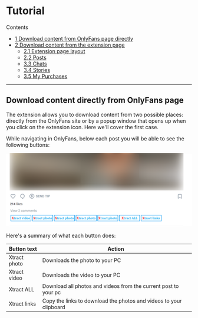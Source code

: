 # Tutorial

<div id="toc_container">
<p class="toc_title">Contents</p>
<ul class="toc_list">
  <li><a href="#direct-download">1 Download content from OnlyFans page directly</a>
  
</li>
<li><a href="#Second_Point_Header">2 Download content from the extension page</a>
  <ul>
    <li><a href="#layout">2.1 Extension page layout</a></li>
    <li><a href="#posts">2.2 Posts</a></li>
    <li><a href="#chats">3.3 Chats</a></li>
    <li><a href="#stories">3.4 Stories</a></li>
    <li><a href="#purchases">3.5 My Purchases</a></li>
  </ul>
</li>
</ul>
</div>

---
## Download content directly from OnlyFans page
<div id="direct-download">
  The extension allows you to download content from two possible places: directly from the OnlyFans site or by a popup window that opens up when you click on the extension icon. Here we'll cover the first case.
  
  While navigating in OnlyFans, below each post you will be able to see the following buttons:
  
  <img src="./assets/images/docs/below_posts.png" alt="Buttons below posts" class="tutorial-img">
  
</div>
  
  Here's a summary of what each button does:
  
 Button text | Action
------------ | -------------
Xtract photo | Downloads the photo to your PC
Xtract video | Downloads the video to your PC
Xtract ALL   | Download all photos and videos from the current post to your pc
Xtract links | Copy the links to download the photos and videos to your clipboard

